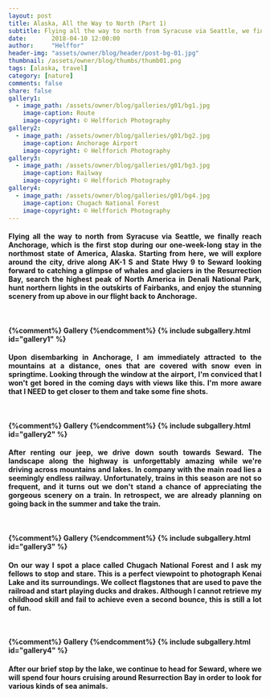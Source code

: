 ```yaml
---
layout: post
title: Alaska, All the Way to North (Part 1)
subtitle: Flying all the way to north from Syracuse via Seattle, we finally reach Anchorage, which is the first stop during our one-week-long stay in the northmost state of America, Alaska. Starting from here, we will explore around the city, drive along AK-1 S and State Hwy 9 to Seward looking forward to catching...
date:       2018-04-10 12:00:00
author:     "Helffor"
header-img: "assets/owner/blog/header/post-bg-01.jpg"
thumbnail: /assets/owner/blog/thumbs/thumb01.png
tags: [alaska, travel]
category: [nature]
comments: false
share: false
gallery1: 
  - image_path: /assets/owner/blog/galleries/g01/bg1.jpg
    image-caption: Route
    image-copyright: © Helfforich Photography
gallery2: 
  - image_path: /assets/owner/blog/galleries/g01/bg2.jpg
    image-caption: Anchorage Airport
    image-copyright: © Helfforich Photography
gallery3: 
  - image_path: /assets/owner/blog/galleries/g01/bg3.jpg
    image-caption: Railway
    image-copyright: © Helfforich Photography
gallery4: 
  - image_path: /assets/owner/blog/galleries/g01/bg4.jpg
    image-caption: Chugach National Forest
    image-copyright: © Helfforich Photography
---
```


<h4><p style='text-align: justify;'>
Flying all the way to north from Syracuse via Seattle, we finally reach Anchorage, which is the first stop during our one-week-long stay in the northmost state of America, Alaska. Starting from here, we will explore around the city, drive along AK-1 S and State Hwy 9 to Seward looking forward to catching a glimpse of whales and glaciers in the Resurrection Bay, search the highest peak of North America in Denali National Park, hunt northern lights in the outskirts of Fairbanks, and enjoy the stunning scenery from up above in our flight back to Anchorage.
</p><h4>
<br>

{%comment%} Gallery {%endcomment%}
{% include subgallery.html id="gallery1" %}


<h4><p style='text-align: justify;'>
Upon disembarking in Anchorage, I am immediately attracted to the mountains at a distance, ones that are covered with snow even in springtime. Looking through the window at the airport, I'm conviced that I won't get bored in the coming days with views like this. I'm more aware that I NEED to get closer to them and take some fine shots.
</p><h4>
<br>

{%comment%} Gallery {%endcomment%}
{% include subgallery.html id="gallery2" %}
<!-- end of GALLERY __ -->


<h4><p style='text-align: justify;'>
After renting our jeep, we drive down south towards Seward. The landscape along the highway is unforgettably amazing while we're driving across mountains and lakes. In company with the main road lies a seemingly endless railway. Unfortunately, trains in this season are not so frequent, and it turns out we don't stand a chance of appreciating the gorgeous scenery on a train. In retrospect, we are already planning on going back in the summer and take the train.
</p><h4>
<br>

{%comment%} Gallery {%endcomment%}
{% include subgallery.html id="gallery3" %}
<!-- end of GALLERY __ -->


<h4><p style='text-align: justify;'>
On our way I spot a place called Chugach National Forest and I ask my fellows to stop and stare. This is a perfect viewpoint to photograph Kenai Lake and its surroundings. We collect flagstones that are used to pave the railroad and start playing ducks and drakes. Although I cannot retrieve my childhood skill and fail to achieve even a second bounce, this is still a lot of fun.
</p><h4>
<br>

{%comment%} Gallery {%endcomment%}
{% include subgallery.html id="gallery4" %}
<!-- end of GALLERY __ -->


<h4><p style='text-align: justify;'>
After our brief stop by the lake, we continue to head for Seward, where we will spend four hours cruising around Resurrection Bay in order to look for various kinds of sea animals.
</p><h4>








		
